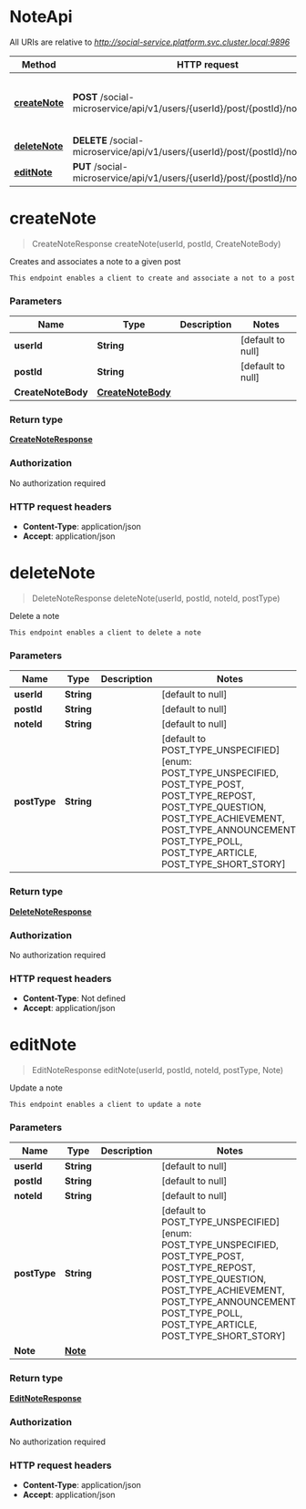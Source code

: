 # NoteApi

All URIs are relative to *http://social-service.platform.svc.cluster.local:9896*

| Method | HTTP request | Description |
|------------- | ------------- | -------------|
| [**createNote**](NoteApi.md#createNote) | **POST** /social-microservice/api/v1/users/{userId}/post/{postId}/note | Creates and associates a note to a given post |
| [**deleteNote**](NoteApi.md#deleteNote) | **DELETE** /social-microservice/api/v1/users/{userId}/post/{postId}/note/{noteId} | Delete a note |
| [**editNote**](NoteApi.md#editNote) | **PUT** /social-microservice/api/v1/users/{userId}/post/{postId}/note/{noteId} | Update a note |


<a name="createNote"></a>
# **createNote**
> CreateNoteResponse createNote(userId, postId, CreateNoteBody)

Creates and associates a note to a given post

    This endpoint enables a client to create and associate a not to a post

### Parameters

|Name | Type | Description  | Notes |
|------------- | ------------- | ------------- | -------------|
| **userId** | **String**|  | [default to null] |
| **postId** | **String**|  | [default to null] |
| **CreateNoteBody** | [**CreateNoteBody**](../Models/CreateNoteBody.md)|  | |

### Return type

[**CreateNoteResponse**](../Models/CreateNoteResponse.md)

### Authorization

No authorization required

### HTTP request headers

- **Content-Type**: application/json
- **Accept**: application/json

<a name="deleteNote"></a>
# **deleteNote**
> DeleteNoteResponse deleteNote(userId, postId, noteId, postType)

Delete a note

    This endpoint enables a client to delete a note

### Parameters

|Name | Type | Description  | Notes |
|------------- | ------------- | ------------- | -------------|
| **userId** | **String**|  | [default to null] |
| **postId** | **String**|  | [default to null] |
| **noteId** | **String**|  | [default to null] |
| **postType** | **String**|  | [default to POST_TYPE_UNSPECIFIED] [enum: POST_TYPE_UNSPECIFIED, POST_TYPE_POST, POST_TYPE_REPOST, POST_TYPE_QUESTION, POST_TYPE_ACHIEVEMENT, POST_TYPE_ANNOUNCEMENT, POST_TYPE_POLL, POST_TYPE_ARTICLE, POST_TYPE_SHORT_STORY] |

### Return type

[**DeleteNoteResponse**](../Models/DeleteNoteResponse.md)

### Authorization

No authorization required

### HTTP request headers

- **Content-Type**: Not defined
- **Accept**: application/json

<a name="editNote"></a>
# **editNote**
> EditNoteResponse editNote(userId, postId, noteId, postType, Note)

Update a note

    This endpoint enables a client to update a note

### Parameters

|Name | Type | Description  | Notes |
|------------- | ------------- | ------------- | -------------|
| **userId** | **String**|  | [default to null] |
| **postId** | **String**|  | [default to null] |
| **noteId** | **String**|  | [default to null] |
| **postType** | **String**|  | [default to POST_TYPE_UNSPECIFIED] [enum: POST_TYPE_UNSPECIFIED, POST_TYPE_POST, POST_TYPE_REPOST, POST_TYPE_QUESTION, POST_TYPE_ACHIEVEMENT, POST_TYPE_ANNOUNCEMENT, POST_TYPE_POLL, POST_TYPE_ARTICLE, POST_TYPE_SHORT_STORY] |
| **Note** | [**Note**](../Models/Note.md)|  | |

### Return type

[**EditNoteResponse**](../Models/EditNoteResponse.md)

### Authorization

No authorization required

### HTTP request headers

- **Content-Type**: application/json
- **Accept**: application/json

